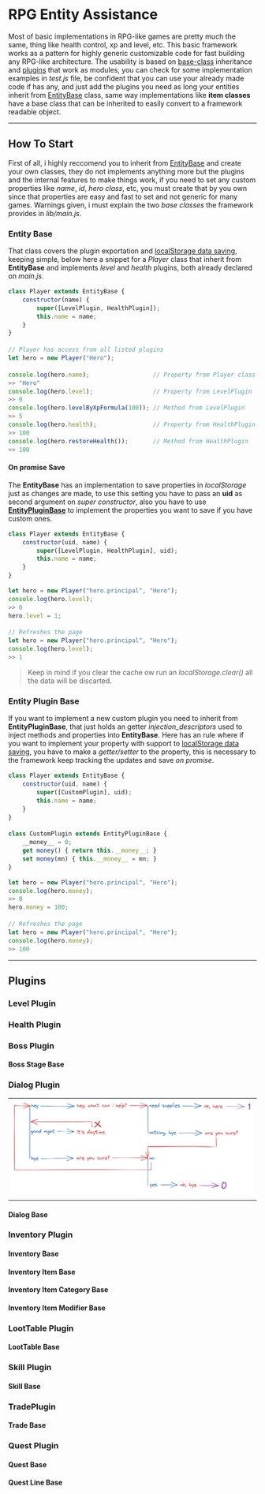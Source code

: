 # RPG Entity Assistance

Most of basic implementations in RPG-like games are pretty much the same, thing like health control, xp and level, etc. This basic framework works as a pattern for highly generic customizable code for fast building any RPG-like architecture.
The usability is based on [base-class](#base-class) inheritance and [plugins](#plugins) that work as modules, you can check for some implementation examples in *test.js* file, be confident that you can use your already made code if has any, and just add the plugins you need as long your entities inherit from [EntityBase](#entity-base) class, same way implementations like **item classes** have a base class that can be inherited to easily convert to a framework readable object.

---

## How To Start

First of all, i highly reccomend you to inherit from [EntityBase](#entity-base) and create your own classes, they do not implements anything more but the plugins and the internal features to make things work, if you need to set any custom properties like *name*, *id*, *hero class*, etc, you must create that by you own since that properties are easy and fast to set and not generic for many games.
Warnings given, i must explain the two *base classes* the framework provides in *lib/main.js*.

### Entity Base

That class covers the plugin exportation and [localStorage data saving](#on-promise-save), keeping simple, below here a snippet for a *Player* class that inherit from **EntityBase** and implements *level* and *health* plugins, both already declared on *main.js*.

```js
class Player extends EntityBase {
    constructor(name) {
        super([LevelPlugin, HealthPlugin]);
        this.name = name;
    }
}

// Player has access from all listed plugins
let hero = new Player("Hero");

console.log(hero.name);                  // Property from Player class
>> "Hero"
console.log(hero.level);                 // Property from LevelPlugin
>> 0
console.log(hero.levelByXpFormula(100)); // Method from LevelPlugin
>> 5
console.log(hero.health);                // Property from HealthPlugin
>> 100
console.log(hero.restoreHealth());       // Method from HealthPlugin
>> 100
```

#### On promise Save

The **EntityBase** has an implementation to save properties in *localStorage* just as changes are made, to use this setting you have to pass an **uid** as second argument on *super constructor*, also you have to use **[EntityPluginBase](#entity-plugin-base)** to implement the properties you want to save if you have custom ones.

```js
class Player extends EntityBase {
    constructor(uid, name) {
        super([LevelPlugin, HealthPlugin], uid);
        this.name = name;
    }
}
```

```js
let hero = new Player("hero.principal", "Hero");
console.log(hero.level);
>> 0
hero.level = 1;

// Refreshes the page
let hero = new Player("hero.principal", "Hero");
console.log(hero.level);
>> 1
```

> Keep in mind if you clear the cache ow run an *localStorage.clear()* all the data will be discarted.

### Entity Plugin Base

If you want to implement a new custom plugin you need to inherit from **EntityPluginBase**, that just holds an getter *injection_descriptors* used to inject methods and properties into **EntityBase**.
Here has an rule where if you want to implement your property with support to [localStorage data saving](#on-promise-save), you have to make a *getter/setter* to the property, this is necessary to the framework keep tracking the updates and save *on promise*.

```js
class Player extends EntityBase {
    constructor(uid, name) {
        super([CustomPlugin], uid);
        this.name = name;
    }
}

class CustomPlugin extends EntityPluginBase {
    __money__ = 0;
    get money() { return this.__money__; }
    set money(mn) { this.__money__ = mn; }
}
```

```js
let hero = new Player("hero.principal", "Hero");
console.log(hero.money);
>> 0
hero.money = 100;

// Refreshes the page
let hero = new Player("hero.principal", "Hero");
console.log(hero.money);
>> 100
```

---

## Plugins 

### Level Plugin



### Health Plugin



### Boss Plugin

#### Boss Stage Base



### Dialog Plugin

| |
|-|
| ![image info](./dialogexample.png) |
| |

#### Dialog Base



### Inventory Plugin

#### Inventory Base

#### Inventory Item Base

#### Inventory Item Category Base

#### Inventory Item Modifier Base



### LootTable Plugin

#### LootTable Base



### Skill Plugin

#### Skill Base



### TradePlugin

#### Trade Base



### Quest Plugin

#### Quest Base

#### Quest Line Base
